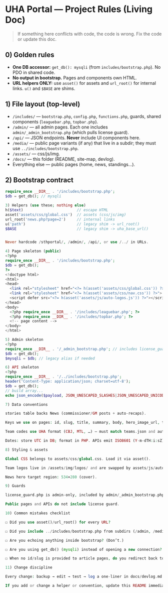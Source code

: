 # UHA Portal — Project Rules (Living Doc)

> If something here conflicts with code, the code is wrong. Fix the code or update this doc.

## 0) Golden rules
- **One DB accessor:** `get_db(): mysqli` (from `includes/bootstrap.php`). No PDO in shared code.
- **No output in bootstrap.** Pages and components own HTML.
- **URL helpers ONLY:** use `asset()` for assets and `url_root()` for internal links. `u()` and `$BASE` are shims.

## 1) File layout (top-level)
- `/includes/` — `bootstrap.php`, `config.php`, `functions.php`, guards, shared components (`leaguebar.php`, `topbar.php`).
- `/admin/` — all admin pages. Each one includes `admin/_admin_bootstrap.php` (which pulls license guard).
- `/api/` — JSON endpoints. **Never** include UI components here.
- `/media/` — public page variants (if any) that live in a subdir; they must use `../includes/bootstrap.php`.
- `/assets/` — css/js/img.
- `/docs/` — this folder (README, site-map, devlog).
- Everything else — public pages (home, news, standings…).

## 2) Bootstrap contract
```php
require_once __DIR__ . '/includes/bootstrap.php';
$db = get_db(); // mysqli

3) Helpers (use these; nothing else)
h($text)                        // escape HTML
asset('assets/css/global.css')  // assets (css/js/img)
url_root('news.php?page=2')     // internal links
u('path')                       // legacy shim -> url_root()
$BASE                           // legacy shim -> uha_base_url()


Never hardcode /sthportal/, /admin/, /api/, or use /../ in URLs.

4) Page skeleton (public)
<?php
require_once __DIR__ . '/includes/bootstrap.php';
$db = get_db();
?>
<!doctype html>
<html>
<head>
  <link rel="stylesheet" href="<?= h(asset('assets/css/global.css')) ?>">
  <link rel="stylesheet" href="<?= h(asset('assets/css/nav.css')) ?>">
  <script defer src="<?= h(asset('assets/js/auto-logos.js')) ?>"></script>
</head>
<body>
  <?php require_once __DIR__ . '/includes/leaguebar.php'; ?>
  <?php require_once __DIR__ . '/includes/topbar.php'; ?>
  <!-- page content -->
</body>
</html>

5) Admin skeleton
<?php
require_once __DIR__ . '/_admin_bootstrap.php'; // includes license_guard
$db = get_db();
$mysqli = $db; // legacy alias if needed

6) API skeleton
<?php
require_once __DIR__ . '/../includes/bootstrap.php';
header('Content-Type: application/json; charset=utf-8');
$db = get_db();
// build array...
echo json_encode($payload, JSON_UNESCAPED_SLASHES|JSON_UNESCAPED_UNICODE);

7) Data conventions

stories table backs News (commissioner/GM posts + auto-recaps).

Keys we use on pages: id, slug, title, summary, body, hero_image_url, team_code, status, published_at.

Team codes use UHA format (CBJ, MTL, …) — must match teams.json and auto-logos.js.

Dates: store UTC in DB; format in PHP. APIs emit ISO8601 (Y-m-dTH:i:sZ).

8) Styling & assets

Global CSS belongs to assets/css/global.css. Load it via asset().

Team logos live in /assets/img/logos/ and are swapped by assets/js/auto-logos.js.

News hero target region: 534×280 (cover).

9) Guards

license_guard.php is admin-only, included by admin/_admin_bootstrap.php.

Public pages and APIs do not include license guard.

10) Common mistakes checklist

☐ Did you use asset()/url_root() for every URL?

☐ Did you include ../includes/bootstrap.php from subdirs (/admin, /media, /api)?

☐ Are you echoing anything inside bootstrap? (Don’t.)

☐ Are you using get_db() (mysqli) instead of opening a new connection?

☐ When no id/slug is provided to article pages, do you redirect back to index?

11) Change discipline

Every change: backup → edit → test → log a one-liner in docs/devlog.md.

If you add or change a helper or convention, update this README immediately.